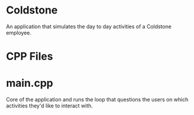 # Coldstone

An application that simulates the day to day activities of a Coldstone employee.

# CPP Files

# main.cpp

Core of the application and runs the loop that questions the users on which activities they'd like to interact with.